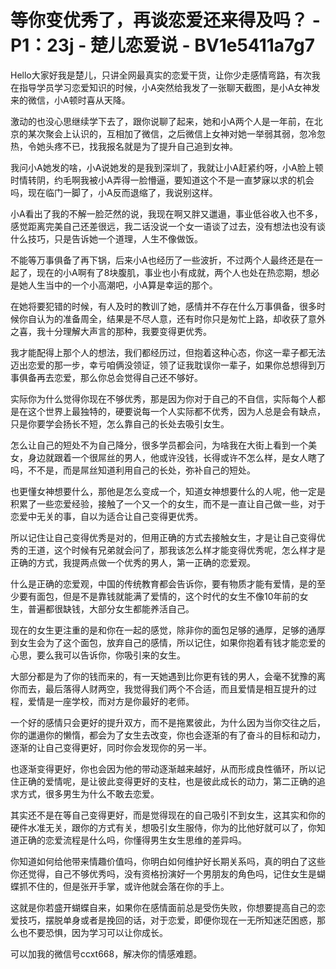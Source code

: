 # 等你变优秀了，再谈恋爱还来得及吗？ - P1：23j - 楚儿恋爱说 - BV1e5411a7g7

Hello大家好我是楚儿，只讲全网最真实的恋爱干货，让你少走感情弯路，有次我在指导学员学习恋爱知识的时候，小A突然给我发了一张聊天截图，是小A女神发来的微信，小A顿时喜从天降。

激动的也没心思继续学下去了，跟你说聊了起来，她和小A两个人是一年前，在北京的某次聚会上认识的，互相加了微信，之后微信上女神对她一举弱其弱，忽冷忽热，令她头疼不已，找我报名就是为了提升自己追到女神。

我问小A她发的啥，小A说她发的是我到深圳了，我就让小A赶紧约呀，小A脸上顿时情转阴，约毛啊我被小A弄得一脸懵逼，要知道这个不是一直梦寐以求的机会吗，现在临门一脚了，小A反而退缩了，我说别这样。

小A看出了我的不解一脸茫然的说，我现在啊又胖又邋遢，事业低谷收入也不多，感觉距离完美自己还差很远，我二话没说一个女一语谈了过去，没有想法也没有谈什么技巧，只是告诉她一个道理，人生不像做饭。

不能等万事俱备了再下锅，后来小A也经历了一些波折，不过两个人最终还是在一起了，现在的小A啊有了8块腹肌，事业也小有成就，两个人也处在热恋期，想必是她人生当中的一个小高潮吧，小A算是幸运的那个。

在她将要犯错的时候，有人及时的教训了她，感情并不存在什么万事俱备，很多时候你自认为的准备周全，结果是不尽人意，还有时你只是匆忙上路，却收获了意外之喜，我十分理解大声言的那种，我要变得更优秀。

我才能配得上那个人的想法，我们都经历过，但抱着这种心态，你这一辈子都无法迈出恋爱的那一步，幸亏咱俩没领证，领了证我耽误你一辈子，如果你总想得到万事俱备再去恋爱，那么你总会觉得自己还不够好。

实际你为什么觉得你现在不够优秀，那是因为你对于自己的不自信，实际每个人都是在这个世界上最独特的，硬要说每一个人实际都不优秀，因为人总是会有缺点，只是你要学会扬长不短，怎么靠自己的长处去吸引女生。

怎么让自己的短处不为自己降分，很多学员都会问，为啥我在大街上看到一个美女，身边就跟着一个很屌丝的男人，他或许没钱，长得或许不怎么样，是女人瞎了吗，不不是，而是屌丝知道利用自己的长处，弥补自己的短处。

也更懂女神想要什么，那他是怎么变成一个，知道女神想要什么的人呢，他一定是积累了一些恋爱经验，接触了一个又一个的女生，而不是一直让自己做一些，对于恋爱中无关的事，自以为适合让自己变得更优秀。

所以记住让自己变得优秀是对的，但用正确的方式去接触女生，才是让自己变得优秀的王道，这个时候有兄弟就会问了，那我该怎么样才能变得优秀呢，怎么样才是正确的方式，我提两点做一个优秀的男人，第一正确的恋爱观。

什么是正确的恋爱观，中国的传统教育都会告诉你，要有物质才能有爱情，是的至少要有面包，但是不是靠钱就能满了爱情的，这个时代的女生不像10年前的女生，普遍都很缺钱，大部分女生都能养活自己。

现在的女生更注重的是和你在一起的感觉，除非你的面包足够的通厚，足够的通厚到女生会为了这个面包，放弃自己的感情，所以记住，如果你抱着有钱才能恋爱的心思，要么我可以告诉你，你吸引来的女生。

大部分都是为了你的钱而来的，有一天她遇到比你更有钱的男人，会毫不犹豫的离你而去，最后落得人财两空，我觉得我们两个不合适，而且爱情是相互提升的过程，爱情是一座学校，而对方是你最好的老师。

一个好的感情只会更好的提升双方，而不是拖累彼此，为什么因为当你交往之后，你的邋遢你的懒惰，都会为了女生去改变，你也会逐渐的有了奋斗的目标和动力，逐渐的让自己变得更好，同时你会发现你的另一半。

也逐渐变得更好，你也会因为他的带动逐渐越来越好，从而形成良性循环，所以记住正确的爱情呢，是让彼此变得更好的支柱，也是彼此成长的动力，第二正确的追求方式，很多男生为什么不敢去恋爱。

其实还不是在等自己变得更好，而是觉得现在的自己吸引不到女生，这其实和你的硬件水准无关，跟你的方式有关，想吸引女生服侍，你为的比他好就可以了，你知道正确的恋爱流程是什么吗，你懂得男生女生思维的差异吗。

你知道如何给他带来情趣价值吗，你明白如何维护好长期关系吗，真的明白了这些你还觉得，自己不够优秀吗，没有资格扮演好一个男朋友的角色吗，记住女生是蝴蝶抓不住的，但是张开手掌，或许他就会落在你的手上。

这就是你若盛开蝴蝶自来，如果你在感情面前总是受伤失败，你想要提高自己的恋爱技巧，摆脱单身或者是挽回的话，对于恋爱，即便你现在一无所知迷茫困惑，那么也不要恐惧，因为学习可以让你成长。

可以加我的微信号ccxt668，解决你的情感难题。